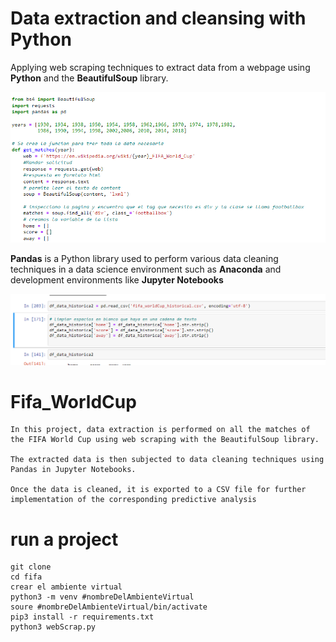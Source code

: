 # Data extraction and cleansing with Python

Applying web scraping techniques to extract data from a webpage using **Python** and the **BeautifulSoup** library.

![img](https://github.com/lufarapCode/lufarapCode/blob/main/img/img1.PNG)

**Pandas** is a Python library used to perform various data cleaning techniques in a data science environment such as **Anaconda** and development environments like **Jupyter Notebooks**

![img](https://github.com/lufarapCode/lufarapCode/blob/main/img/imag2.PNG)

# Fifa_WorldCup

```
In this project, data extraction is performed on all the matches of the FIFA World Cup using web scraping with the BeautifulSoup library.

The extracted data is then subjected to data cleaning techniques using Pandas in Jupyter Notebooks.

Once the data is cleaned, it is exported to a CSV file for further implementation of the corresponding predictive analysis
```

# run a project 
```
git clone
cd fifa
crear el ambiente virtual
python3 -m venv #nombreDelAmbienteVirtual
soure #nombreDelAmbienteVirtual/bin/activate
pip3 install -r requirements.txt
python3 webScrap.py
```

